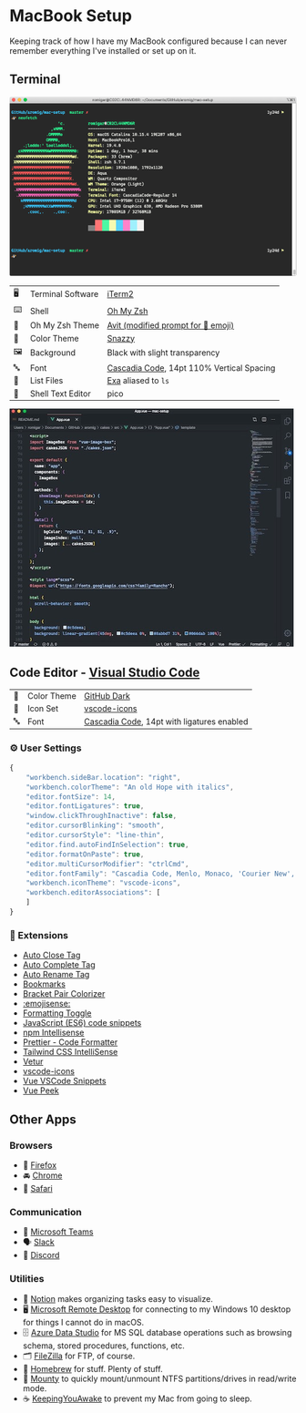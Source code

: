 # MacBook Setup

Keeping track of how I have my MacBook configured because I can never remember everything I've installed or set up on it.

## Terminal

![iTerm Screenshot](./images/iterm.png)

|     |                   |                                                                                                             |
| --- | ----------------- | ----------------------------------------------------------------------------------------------------------- |
| 🖥   | Terminal Software | [iTerm2](https://www.iterm2.com)                                                                            |
| ⌨️  | Shell             | [Oh My Zsh](https://ohmyz.sh)                                                                               |
| 🎩  | Oh My Zsh Theme   | [Avit (modified prompt for 🐧 emoji)](https://github.com/ohmyzsh/ohmyzsh/blob/master/themes/avit.zsh-theme) |
| 🎨  | Color Theme       | [Snazzy](https://github.com/sindresorhus/iterm2-snazzy)                                                     |
| 🖼   | Background        | Black with slight transparency                                                                              |
| 🔤  | Font              | [Cascadia Code](https://github.com/microsoft/cascadia-code), 14pt 110% Vertical Spacing                     |
| 📂  | List Files        | [Exa](https://github.com/ogham/exa) aliased to `ls`                                                         |
| 📝  | Shell Text Editor | pico                                                                                                        |

![Visual Studio Code Screenshot](images/vscode.jpg)

## Code Editor - [Visual Studio Code](https://code.visualstudio.com)

|     |             |                                                                                                    |
| --- | ----------- | -------------------------------------------------------------------------------------------------- |
| 🎨  | Color Theme | [GitHub Dark](https://marketplace.visualstudio.com/items?itemName=GitHub.github-vscode-theme)      |
| 🐧  | Icon Set    | [vscode-icons](https://marketplace.visualstudio.com/items?itemName=vscode-icons-team.vscode-icons) |
| 🔤  | Font        | [Cascadia Code](https://github.com/microsoft/cascadia-code), 14pt with ligatures enabled           |

### ⚙️ User Settings

```javascript
{
    "workbench.sideBar.location": "right",
    "workbench.colorTheme": "An old Hope with italics",
    "editor.fontSize": 14,
    "editor.fontLigatures": true,
    "window.clickThroughInactive": false,
    "editor.cursorBlinking": "smooth",
    "editor.cursorStyle": "line-thin",
    "editor.find.autoFindInSelection": true,
    "editor.formatOnPaste": true,
    "editor.multiCursorModifier": "ctrlCmd",
    "editor.fontFamily": "Cascadia Code, Menlo, Monaco, 'Courier New', monospace",
    "workbench.iconTheme": "vscode-icons",
    "workbench.editorAssociations": [
    ]
}
```

### 🔌 Extensions

- [Auto Close Tag](https://marketplace.visualstudio.com/items?itemName=formulahendry.auto-close-tag)
- [Auto Complete Tag](https://marketplace.visualstudio.com/items?itemName=formulahendry.auto-complete-tag)
- [Auto Rename Tag](https://marketplace.visualstudio.com/items?itemName=formulahendry.auto-rename-tag)
- [Bookmarks](https://marketplace.visualstudio.com/items?itemName=alefragnani.Bookmarks)
- [Bracket Pair Colorizer](https://marketplace.visualstudio.com/items?itemName=CoenraadS.bracket-pair-colorizer)
- [:emojisense:](https://marketplace.visualstudio.com/items?itemName=bierner.x2emojisense)
- [Formatting Toggle](https://marketplace.visualstudio.com/items?itemName=tombonnike.vscode-status-bar-format-toggle)
- [JavaScript (ES6) code snippets](https://marketplace.visualstudio.com/items?itemName=xabikos.JavaScriptSnippets)
- [npm Intellisense](https://marketplace.visualstudio.com/items?itemName=christian-kohler.npm-intellisense)
- [Prettier - Code Formatter](https://marketplace.visualstudio.com/items?itemName=esbenp.prettier-vscode)
- [Tailwind CSS IntelliSense](https://marketplace.visualstudio.com/items?itemName=bradlc.vscode-tailwindcss)
- [Vetur](https://marketplace.visualstudio.com/items?itemName=octref.vetur)
- [vscode-icons](https://marketplace.visualstudio.com/items?itemName=vscode-icons-team.vscode-icons)
- [Vue VSCode Snippets](https://marketplace.visualstudio.com/items?itemName=sdras.vue-vscode-snippets)
- [Vue Peek](https://marketplace.visualstudio.com/items?itemName=dariofuzinato.vue-peek)

## Other Apps

### Browsers

- 🦊 [Firefox](https://www.mozilla.org/en-US/firefox/new/)
- 🚘 [Chrome](https://www.google.com/chrome/)
- 🦁 [Safari](https://www.apple.com/safari/)

### Communication

- 💼 [Microsoft Teams](https://products.office.com/en-us/microsoft-teams/group-chat-software)
- 🗣 [Slack](https://www.google.com/url?sa=t&rct=j&q=&esrc=s&source=web&cd=3&cad=rja&uact=8&ved=2ahUKEwi9zcHQh8zcAhVFKqwKHd0VBJ4QjBAwAnoECAMQDQ&url=https%3A%2F%2Fslack.com%2Fdownloads%2Fosx&usg=AOvVaw3NrsHpKA1Xj4KjSR7e0Jpk)
- 💬 [Discord](https://discordapp.com)

### Utilities

- 📗 [Notion](https://notion.so) makes organizing tasks easy to visualize.
- 🖥 [Microsoft Remote Desktop](https://www.google.com/url?sa=t&rct=j&q=&esrc=s&source=web&cd=4&cad=rja&uact=8&ved=2ahUKEwjx2aSVgczcAhUMHqwKHZz-BDcQFjADegQIAxAB&url=https%3A%2F%2Frink.hockeyapp.net%2Fapps%2F5e0c144289a51fca2d3bfa39ce7f2b06%2F&usg=AOvVaw0uwTXKscOh-IrYbWsguK2t) for connecting to my Windows 10 desktop for things I cannot do in macOS.
- 🗄 [Azure Data Studio](https://github.com/microsoft/azuredatastudio) for MS SQL database operations such as browsing schema, stored procedures, functions, etc.
- 🗂 [FileZilla](https://filezilla-project.org) for FTP, of course.
- 🍺 [Homebrew](https://brew.sh/) for stuff. Plenty of stuff.
- 💾 [Mounty](http://enjoygineering.com/mounty/) to quickly mount/unmount NTFS partitions/drives in read/write mode.
- ☕️ [KeepingYouAwake](https://github.com/newmarcel/KeepingYouAwake) to prevent my Mac from going to sleep.
